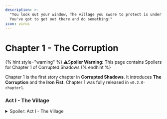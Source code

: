 ```yaml
---
description: >-
  "You look out your window, The village you swore to protect is under siege!
  You've got to get out there and do something!"
icon: virus
---
```


# Chapter 1 - The Corruption

{% hint style="warning" %}
:warning:S**poiler Warning:** This page contains Spoilers for Chapter 1 of Corrupted Shadows
{% endhint %}

Chapter 1 is the first story chapter in **Corrupted Shadows**. It introduces **The Corruption** and the **Iron Fist**. Chapter 1 was fully released in `v0.2.0-chapter1`.

### Act I - The Village

<details>

<summary>Spoiler: Act I - The Village</summary>

TBA

</details>
